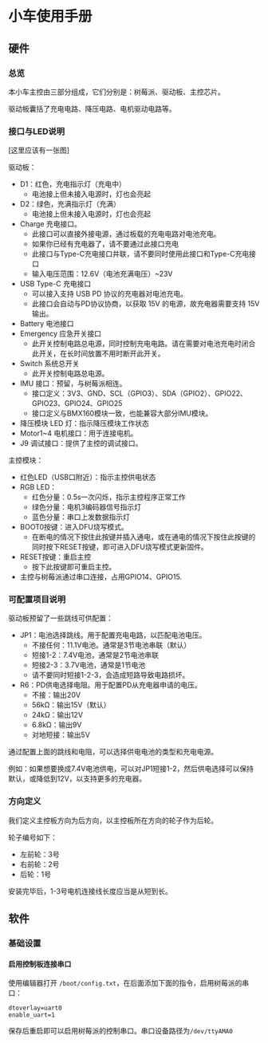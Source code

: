 # 小车使用手册

## 硬件

### 总览

本小车主控由三部分组成，它们分别是：树莓派、驱动板、主控芯片。

驱动板囊括了充电电路、降压电路、电机驱动电路等。

### 接口与LED说明

[这里应该有一张图]

驱动板：

- D1：红色，充电指示灯（充电中）
  - 电池接上但未接入电源时，灯也会亮起
- D2：绿色，充满指示灯（充满）
  - 电池接上但未接入电源时，灯也会亮起
- Charge 充电接口。
  - 此接口可以直接外接电源，通过板载的充电电路对电池充电。
  - 如果你已经有充电器了，请不要通过此接口充电
  - 此接口与Type-C充电接口并联，请不要同时使用此接口和Type-C充电接口
  - 输入电压范围：12.6V（电池充满电压）~23V
- USB Type-C 充电接口
  - 可以接入支持 USB PD 协议的充电器对电池充电。
  - 此接口会自动与PD协议协商，以获取 15V 的电源，故充电器需要支持 15V 输出。
- Battery 电池接口
- Emergency 应急开关接口
  - 此开关控制电路总电源，同时控制充电电路。请在需要对电池充电时闭合此开关，在长时间放置不用时断开此开关。
- Switch 系统总开关
  - 此开关控制电路总电源。
- IMU 接口：预留，与树莓派相连。
  - 接口定义：3V3、GND、SCL（GPIO3）、SDA（GPIO2）、GPIO22、GPIO23、GPIO24、GPIO25
  - 接口定义与BMX160模块一致，也能兼容大部分IMU模块。
- 降压模块 LED 灯：指示降压模块工作状态
- Motor1~4 电机接口：用于连接电机。
- J9 调试接口：提供了主控的调试接口。

主控模块：

- 红色LED（USB口附近）：指示主控供电状态
- RGB LED：
  - 红色分量：0.5s一次闪烁，指示主控程序正常工作
  - 绿色分量：电机3编码器信号指示灯
  - 蓝色分量：串口上发数据指示灯
- BOOT0按键：进入DFU烧写模式。
  - 在断电的情况下按住此按键并插入通电，或在通电的情况下按住此按键的同时按下RESET按键，即可进入DFU烧写模式更新固件。
- RESET按键：重启主控
  - 按下此按键即可重启主控。
- 主控与树莓派通过串口连接，占用GPIO14、GPIO15.

### 可配置项目说明

驱动板预留了一些跳线可供配置：

- JP1：电池选择跳线。用于配置充电电路，以匹配电池电压。
  - 不接任何：11.1V电池。通常是3节电池串联（默认）
  - 短接1-2：7.4V电池，通常是2节电池串联
  - 短接2-3：3.7V电池，通常是1节电池
  - 请不要同时短接1-2-3，会造成短路导致电路损坏。
- R6：PD供电选择电阻。用于配置PD从充电器申请的电压。
  - 不接：输出20V
  - 56kΩ：输出15V（默认）
  - 24kΩ：输出12V
  - 6.8kΩ：输出9V
  - 对地短接：输出5V

通过配置上面的跳线和电阻，可以选择供电电池的类型和充电电源。

例如：如果想要换成7.4V电池供电，可以对JP1短接1-2，然后供电选择可以保持默认，或降低到12V，以支持更多的充电器。

### 方向定义

我们定义主控板方向为后方向，以主控板所在方向的轮子作为后轮。

轮子编号如下：
- 左前轮：3号
- 右前轮：2号
- 后轮：1号

安装完毕后，1-3号电机连接线长度应当是从短到长。

## 软件

### 基础设置

#### 启用控制板连接串口

使用编辑器打开 `/boot/config.txt`，在后面添加下面的指令，启用树莓派的串口：

```
dtoverlay=uart0
enable_uart=1
```

保存后重启即可以启用树莓派的控制串口。串口设备路径为`/dev/ttyAMA0`

